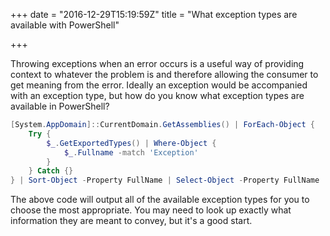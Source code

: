 +++
date = "2016-12-29T15:19:59Z"
title = "What exception types are available with PowerShell"

+++

Throwing exceptions when an error occurs is a useful way of providing context to whatever the problem is and therefore allowing the consumer to get meaning from the error.  Ideally an exception would be accompanied with an exception type, but how do you know what exception types are available in PowerShell?

```powershell
[System.AppDomain]::CurrentDomain.GetAssemblies() | ForEach-Object {
    Try {
        $_.GetExportedTypes() | Where-Object {
            $_.Fullname -match 'Exception'
        }
    } Catch {}
} | Sort-Object -Property FullName | Select-Object -Property FullName
````

The above code will output all of the available exception types for you to choose the most appropriate.  You may need to look up exactly what information they are meant to convey, but it's a good start.